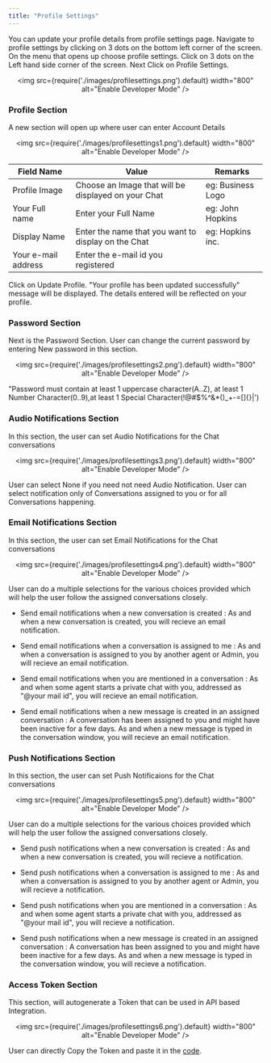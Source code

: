 ```yaml
---
title: "Profile Settings"
---
```


You can update your profile details from profile settings page. Navigate to profile settings by clicking on 3 dots on the bottom left corner of the screen. On the menu that opens up choose profile settings.
Click on 3 dots on the Left hand side corner of the screen. Next Click on Profile Settings.

<div align="center">

<img src={require('./images/profilesettings.png').default} width="800" alt="Enable Developer Mode" />

</div>

### Profile Section
A new section will open up where user can enter Account Details

<div align="center">

<img src={require('./images/profilesettings1.png').default} width="800" alt="Enable Developer Mode" />

</div>

| Field Name           | Value                                                 | Remarks           |
|----------------------|-------------------------------------------------------|-------------------|
| Profile Image        | Choose an Image that will be  displayed on your Chat  | eg: Business Logo |
| Your Full name       | Enter your Full Name                                  | eg: John Hopkins  |
| Display Name         | Enter the name that you want to display on the Chat   | eg: Hopkins inc.  |
| Your e-mail  address | Enter the e-mail id you  registered                   |                   |

Click on Update Profile. "Your profile has been updated successfully" message will be displayed. The details entered will be reflected on your profile.

### Password Section
Next is the Password Section. User can change the current password by entering New password in this section.

<div align="center">

<img src={require('./images/profilesettings2.png').default} width="800" alt="Enable Developer Mode" />

</div>

"Password must contain at least 1 uppercase character(A..Z), at least 1 Number Character(0..9),at least 1 Special  Character(!@#$%^&*()_+-=[]{}|')

### Audio Notifications Section
In this section, the user can set Audio Notifications for the Chat conversations

<div align="center">

<img src={require('./images/profilesettings3.png').default} width="800" alt="Enable Developer Mode" />

</div>

User can select None if you need not need Audio Notification.
User can select notification only of Conversations assigned to you or for all Conversations happening.

### Email Notifications Section
In this section, the user can set Email Notifications for the Chat conversations

<div align="center">

<img src={require('./images/profilesettings4.png').default} width="800" alt="Enable Developer Mode" />

</div>

User can do a multiple selections for the various choices provided which will help the user follow the assigned conversations closely.

- Send email notifications when a new conversation is created : As and when a new conversation is created, you will recieve an email notification.

- Send email notifications when a conversation is assigned to me : As and when a conversation is assigned to you by another agent or Admin, you will recieve an email notification.

- Send email notifications when you are mentioned in a conversation : As and when some agent starts a private chat with you, addressed as "@your mail id", you will recieve an email notification.

- Send email notifications when a new message is created in an assigned conversation : A conversation has been assigned to you and might have been inactive for a few days. As and when a new message is typed in the conversation window, you will recieve an email notification.


### Push Notifications Section
In this section, the user can set Push Notificaions for the Chat conversations

<div align="center">

<img src={require('./images/profilesettings5.png').default} width="800" alt="Enable Developer Mode" />

</div>

User can do a multiple selections for the various choices provided which will help the user follow the assigned conversations closely.

- Send push notifications when a new conversation is created : As and when a new conversation is created, you will recieve a notification.

- Send push notifications when a conversation is assigned to me : As and when a conversation is assigned to you by another agent or Admin, you will recieve a notification.

- Send push notifications when you are mentioned in a conversation : As and when some agent starts a private chat with you, addressed as "@your mail id", you will recieve a notification.

- Send push notifications when a new message is created in an assigned conversation : A conversation has been assigned to you and might have been inactive for a few days. As and when a new message is typed in the conversation window, you will recieve a notification.


### Access Token Section

This section, will autogenerate a Token that can be used in API based Integration.

<div align="center">

<img src={require('./images/profilesettings6.png').default} width="800" alt="Enable Developer Mode" />

</div>

User can directly Copy the Token and paste it in the [code](https://www.chatwoot.com/developers/api/).
